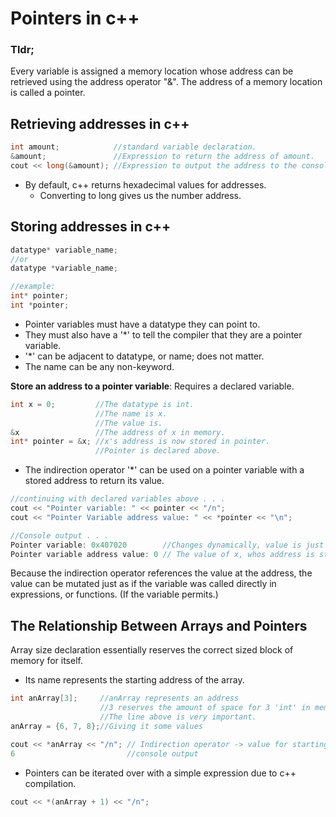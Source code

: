 # Pointers in c++

### Tldr; 
Every variable is assigned a memory location whose address can be retrieved using the address operator "&". The address of a memory location is called a pointer.

## Retrieving addresses in c++
```c
int amount;            //standard variable declaration.
&amount;               //Expression to return the address of amount.
cout << long(&amount); //Expression to output the address to the console.
```
- By default, c++ returns hexadecimal values for addresses.
    - Converting to long gives us the number address.

## Storing addresses in c++ 
```c 
datatype* variable_name;
//or
datatype *variable_name;

//example: 
int* pointer;
int *pointer;
```
- Pointer variables must have a datatype they can point to.
- They must also have a '*' to tell the compiler that they are a pointer variable.
- '*' can be adjacent to datatype, or name; does not matter.
- The name can be any non-keyword.

**Store an address to a pointer variable**: Requires a declared variable.
```c
int x = 0;         //The datatype is int.
                   //The name is x.
                   //The value is.
&x                 //The address of x in memory.
int* pointer = &x; //x's address is now stored in pointer.
                   //Pointer is declared above.
```

- The indirection operator '*' can be used on a pointer variable with a stored address to return its value.

```c
//continuing with declared variables above . . . 
cout << "Pointer variable: " << pointer << "/n";
cout << "Pointer Variable address value: " << *pointer << "\n";

//Console output . . .
Pointer variable: 0x407020        //Changes dynamically, value is just an example.
Pointer variable address value: 0 // The value of x, whos address is stores in pointer.
```
Because the indirection operator references the value at the address, the value can be mutated just as if the variable was called directly in expressions, or functions. (If the variable permits.)

## The Relationship Between Arrays and Pointers
Array size declaration essentially reserves the correct sized block of memory for itself.
- Its name represents the starting address of the array. 

```c
int anArray[3];     //anArray represents an address
                    //3 reserves the amount of space for 3 'int' in memory.
                    //The line above is very important.
anArray = {6, 7, 8};//Giving it some values

cout << *anArray << "/n"; // Indirection operator -> value for starting address
6                         //console output

```
- Pointers can be iterated over with a simple expression due to c++ compilation.

```c
cout << *(anArray + 1) << "/n";
```